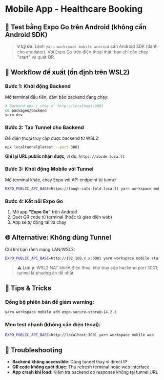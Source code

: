 # Mobile App - Healthcare Booking

## 📱 Test bằng Expo Go trên Android (không cần Android SDK)

> **💡 Lý do**: Lệnh `yarn workspace mobile android` cần Android SDK (dành cho emulator). Với Expo Go trên điện thoại thật, bạn chỉ cần chạy "start" và quét QR.

## 🚀 Workflow đề xuất (ổn định trên WSL2)

### Bước 1: Khởi động Backend
Mở terminal đầu tiên, đảm bảo backend đang chạy:
```bash
# Backend phải chạy ở http://localhost:3001
cd packages/backend
yarn dev
```

### Bước 2: Tạo Tunnel cho Backend
Để điện thoại truy cập được backend từ WSL2:
```bash
npx localtunnel@latest --port 3001
```
**Ghi lại URL public nhận được**, ví dụ: `https://abcde.loca.lt`

### Bước 3: Khởi động Mobile với Tunnel
Mở terminal khác, chạy Expo với API endpoint từ tunnel:
```bash
EXPO_PUBLIC_API_BASE=https://tough-cats-fold.loca.lt yarn workspace mobile start --tunnel
```

### Bước 4: Kết nối Expo Go
1. Mở app **"Expo Go"** trên Android
2. Quét QR code từ terminal (hoặc từ giao diện web)
3. App sẽ tự động tải và chạy

## 🌐 Alternative: Không dùng Tunnel

Chỉ khi bạn rành mạng LAN/WSL2:
```bash
EXPO_PUBLIC_API_BASE=http://192.168.x.x:3001 yarn workspace mobile start --lan
```

> **⚠️ Lưu ý**: WSL2 NAT khiến điện thoại khó truy cập backend port 3001; tunnel là phương án dễ nhất.

## 🔧 Tips & Tricks

### Đồng bộ phiên bản để giảm warning:
```bash
yarn workspace mobile add expo-secure-store@~14.2.3
```

### Mẹo test nhanh (không cần điện thoại):
```bash
EXPO_PUBLIC_API_BASE=http://localhost:3001 yarn workspace mobile web
```

## 🚨 Troubleshooting

- **Backend không accessible**: Dùng tunnel thay vì direct IP
- **QR code không quét được**: Thử refresh terminal hoặc web interface
- **App crash khi load**: Kiểm tra backend có response không tại tunnel URL